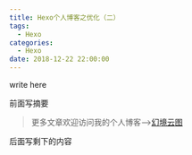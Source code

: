 ```yaml
---
title: Hexo个人博客之优化（二）
tags:
  - Hexo
categories:
  - Hexo
date: 2018-12-22 22:00:00
---
```


write here

前面写摘要

<!--more-->

> 更多文章欢迎访问我的个人博客-->[幻境云图](https://www.lixueduan.com/)

后面写剩下的内容